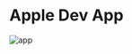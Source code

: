 # Apple Dev App

![app](https://github.com/user-attachments/assets/7352394c-d41a-426f-a781-68687e50678e)
